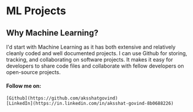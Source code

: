 # ML Projects

## Why Machine Learning?
I'd start with Machine Learning as it has both extensive and relatively cleanly coded and well documented projects. I can use Github for storing, tracking, and collaborating on software projects. It makes it easy for developers to share code files and collaborate with fellow developers on open-source projects.

#### Follow me on:
    [Github](https://github.com/aksshatgovind)
    [LinkedIn](https://in.linkedin.com/in/aksshat-govind-8b0688226)

